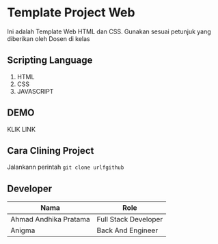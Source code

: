 # Template Project Web
Ini adalah Template Web HTML dan CSS. Gunakan sesuai petunjuk yang diberikan oleh Dosen di kelas

## Scripting Language
1. HTML
2. CSS
3. JAVASCRIPT

## DEMO
KLIK LINK

## Cara Clining Project
Jalankann perintah `git clone urlfgithub`

## Developer
|Nama|Role|
|-----|-----|
|Ahmad Andhika Pratama| Full Stack Developer|
|Anigma|Back And Engineer|
